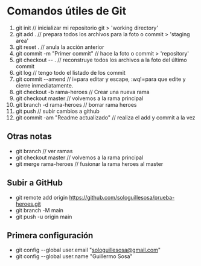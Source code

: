 # Comandos útiles de Git

1.  git init // inicializar mi repositorio git > 'working directory'
2.  git add . // prepara todos los archivos para la foto o commit > 'staging area'
3.  git reset . // anula la acción anterior
4.  git commit -m "Primer commit" // hace la foto o commit > 'repository'
5.  git checkout -- . // reconstruye todos los archivos a la foto del último commit
6.  git log // tengo todo el listado de los commit
7.  git commit --amend // i=para editar y escape, :wq!=para que edite y cierre inmediatamente.
8.  git checkout -b rama-heroes // Crear una nueva rama
9.  git checkout master // volvemos a la rama principal
10. git branch -d rama-heroes // borrar rama heroes
11. git push // subir cambios a github
12. git commit -am "Readme actualizado" // realiza el add y commit a la vez

## Otras notas

-   git branch // ver ramas
-   git checkout master // volvemos a la rama principal
-   git merge rama-heroes // fusionar la rama heroes al master

## Subir a GitHub

-   git remote add origin https://github.com/sologuillesosa/prueba-heroes.git
-   git branch -M main
-   git push -u origin main

## Primera configuración

-   git config --global user.email "sologuillesosa@gmail.com"
-   git config --global user.name "Guillermo Sosa"
